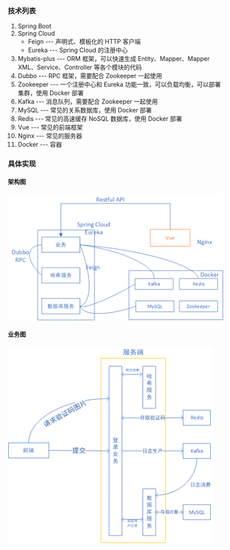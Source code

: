 ### 技术列表
1. Spring Boot
2. Spring Cloud
    - Feign  --- 声明式、模板化的 HTTP 客户端
    - Eureka --- Spring Cloud 的注册中心   
3. Mybatis-plus --- ORM 框架，可以快速生成 Entity、Mapper、Mapper XML、Service、Controller 等各个模块的代码
4. Dubbo --- RPC 框架，需要配合 Zookeeper 一起使用
5. Zookeeper --- 一个注册中心和 Eureka 功能一致，可以负载均衡，可以部署集群，使用 Docker 部署
6. Kafka --- 消息队列，需要配合 Zookeeper 一起使用
7. MySQL --- 常见的关系数据库，使用 Docker 部署
8. Redis --- 常见的高速缓存 NoSQL 数据库，使用 Docker 部署
9. Vue --- 常见的前端框架
10. Nginx --- 常见的服务器
11. Docker --- 容器

### 具体实现
#### 架构图
![alt 架构图](resources/架构图.png)
#### 业务图
![alt 业务图](resources/业务图.png)


